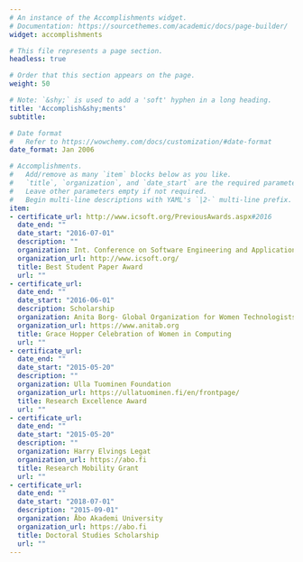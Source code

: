 ```yaml
---
# An instance of the Accomplishments widget.
# Documentation: https://sourcethemes.com/academic/docs/page-builder/
widget: accomplishments

# This file represents a page section.
headless: true

# Order that this section appears on the page.
weight: 50

# Note: `&shy;` is used to add a 'soft' hyphen in a long heading.
title: 'Accomplish&shy;ments'
subtitle:

# Date format
#   Refer to https://wowchemy.com/docs/customization/#date-format
date_format: Jan 2006

# Accomplishments.
#   Add/remove as many `item` blocks below as you like.
#   `title`, `organization`, and `date_start` are the required parameters.
#   Leave other parameters empty if not required.
#   Begin multi-line descriptions with YAML's `|2-` multi-line prefix.
item:
- certificate_url: http://www.icsoft.org/PreviousAwards.aspx#2016
  date_end: ""
  date_start: "2016-07-01"
  description: ""
  organization: Int. Conference on Software Engineering and Applications (ICSOFT)
  organization_url: http://www.icsoft.org/
  title: Best Student Paper Award
  url: ""
- certificate_url: 
  date_end: ""
  date_start: "2016-06-01"
  description: Scholarship
  organization: Anita Borg- Global Organization for Women Technologists
  organization_url: https://www.anitab.org
  title: Grace Hopper Celebration of Women in Computing
  url: ""
- certificate_url:
  date_end: ""
  date_start: "2015-05-20"
  description: ""
  organization: Ulla Tuominen Foundation
  organization_url: https://ullatuominen.fi/en/frontpage/
  title: Research Excellence Award
  url: ""
- certificate_url:
  date_end: ""
  date_start: "2015-05-20"
  description: ""
  organization: Harry Elvings Legat 
  organization_url: https://abo.fi
  title: Research Mobility Grant
  url: ""
- certificate_url:
  date_end: ""
  date_start: "2018-07-01"
  description: "2015-09-01"
  organization: Åbo Akademi University 
  organization_url: https://abo.fi
  title: Doctoral Studies Scholarship 
  url: ""
---
```


